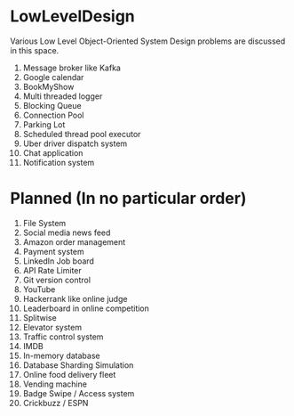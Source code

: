 # LowLevelDesign
Various Low Level Object-Oriented System Design problems are discussed in this space.
1. Message broker like Kafka
2. Google calendar
3. BookMyShow
4. Multi threaded logger
5. Blocking Queue
6. Connection Pool
7. Parking Lot
8. Scheduled thread pool executor
9. Uber driver dispatch system
10. Chat application
11. Notification system


# Planned (In no particular order)
1. File System
2. Social media news feed
3. Amazon order management
4. Payment system
5. LinkedIn Job board
6. API Rate Limiter
7. Git version control
8. YouTube
9. Hackerrank like online judge
10. Leaderboard in online competition
11. Splitwise
12. Elevator system
13. Traffic control system
14. IMDB
15. In-memory database
16. Database Sharding Simulation
17. Online food delivery fleet
18. Vending machine
19. Badge Swipe / Access system
20. Crickbuzz / ESPN